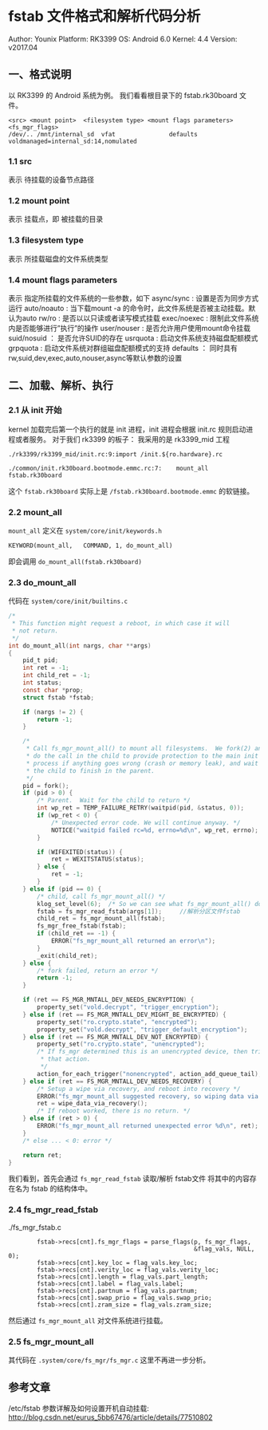 # fstab 文件格式和解析代码分析


Author: Younix
Platform: RK3399
OS: Android 6.0
Kernel: 4.4
Version: v2017.04

## 一、格式说明
以 RK3399 的 Android 系统为例。
我们看看根目录下的 fstab.rk30board 文件。
```
<src> <mount point>  <filesystem type> <mount flags parameters>     <fs_mgr_flags> 
/dev/.. /mnt/internal_sd  vfat               defaults         voldmanaged=internal_sd:14,nomulated
```

### 1.1 src 
表示 待挂载的设备节点路径

### 1.2 mount point 
表示 挂载点，即 被挂载的目录

### 1.3 filesystem type
表示 所挂载磁盘的文件系统类型

### 1.4 mount flags parameters 
表示 指定所挂载的文件系统的一些参数，如下 
async/sync : 设置是否为同步方式运行 
auto/noauto : 当下载mount -a 的命令时，此文件系统是否被主动挂载。默认为auto 
rw/ro : 是否以以只读或者读写模式挂载 
exec/noexec : 限制此文件系统内是否能够进行”执行”的操作 
user/nouser : 是否允许用户使用mount命令挂载 
suid/nosuid ： 是否允许SUID的存在 
usrquota : 启动文件系统支持磁盘配额模式 
grpquota : 启动文件系统对群组磁盘配额模式的支持 
defaults ： 同时具有rw,suid,dev,exec,auto,nouser,async等默认参数的设置


## 二、加载、解析、执行

### 2.1 从 init 开始
kernel 加载完后第一个执行的就是 init 进程，init 进程会根据 init.rc 规则启动进程或者服务。
对于我们 rk3399 的板子：
我采用的是 rk3399_mid 工程
```
./rk3399/rk3399_mid/init.rc:9:import /init.${ro.hardware}.rc

./common/init.rk30board.bootmode.emmc.rc:7:    mount_all fstab.rk30board
```
这个 `fstab.rk30board` 实际上是 `/fstab.rk30board.bootmode.emmc` 的软链接。

### 2.2 mount_all
`mount_all` 定义在 `system/core/init/keywords.h`
```
KEYWORD(mount_all,   COMMAND, 1, do_mount_all)
```
即会调用 `do_mount_all(fstab.rk30board) `

### 2.3 do_mount_all
代码在 `system/core/init/builtins.c`
```c
/*
 * This function might request a reboot, in which case it will
 * not return.
 */
int do_mount_all(int nargs, char **args)
{
    pid_t pid;
    int ret = -1;
    int child_ret = -1;
    int status;
    const char *prop;
    struct fstab *fstab;

    if (nargs != 2) {
        return -1;
    }

    /*
     * Call fs_mgr_mount_all() to mount all filesystems.  We fork(2) and
     * do the call in the child to provide protection to the main init
     * process if anything goes wrong (crash or memory leak), and wait for
     * the child to finish in the parent.
     */
    pid = fork();
    if (pid > 0) {
        /* Parent.  Wait for the child to return */
        int wp_ret = TEMP_FAILURE_RETRY(waitpid(pid, &status, 0));
        if (wp_ret < 0) {
            /* Unexpected error code. We will continue anyway. */
            NOTICE("waitpid failed rc=%d, errno=%d\n", wp_ret, errno);
        }

        if (WIFEXITED(status)) {
            ret = WEXITSTATUS(status);
        } else {
            ret = -1;
        }
    } else if (pid == 0) {
        /* child, call fs_mgr_mount_all() */
        klog_set_level(6);  /* So we can see what fs_mgr_mount_all() does */
        fstab = fs_mgr_read_fstab(args[1]);     //解析分区文件fstab
        child_ret = fs_mgr_mount_all(fstab);
        fs_mgr_free_fstab(fstab);
        if (child_ret == -1) {
            ERROR("fs_mgr_mount_all returned an error\n");
        }
        _exit(child_ret);
    } else {
        /* fork failed, return an error */
        return -1;
    }

    if (ret == FS_MGR_MNTALL_DEV_NEEDS_ENCRYPTION) {
        property_set("vold.decrypt", "trigger_encryption");
    } else if (ret == FS_MGR_MNTALL_DEV_MIGHT_BE_ENCRYPTED) {
        property_set("ro.crypto.state", "encrypted");
        property_set("vold.decrypt", "trigger_default_encryption");
    } else if (ret == FS_MGR_MNTALL_DEV_NOT_ENCRYPTED) {
        property_set("ro.crypto.state", "unencrypted");
        /* If fs_mgr determined this is an unencrypted device, then trigger
         * that action.
         */
        action_for_each_trigger("nonencrypted", action_add_queue_tail);
    } else if (ret == FS_MGR_MNTALL_DEV_NEEDS_RECOVERY) {
        /* Setup a wipe via recovery, and reboot into recovery */
        ERROR("fs_mgr_mount_all suggested recovery, so wiping data via recovery.\n");
        ret = wipe_data_via_recovery();
        /* If reboot worked, there is no return. */
    } else if (ret > 0) {
        ERROR("fs_mgr_mount_all returned unexpected error %d\n", ret);
    }
    /* else ... < 0: error */

    return ret;
}
```
我们看到，首先会通过 `fs_mgr_read_fstab` 读取/解析 
fstab文件 将其中的内容存在名为 fstab 的结构体中。


### 2.4 fs_mgr_read_fstab
./fs_mgr_fstab.c
```
        fstab->recs[cnt].fs_mgr_flags = parse_flags(p, fs_mgr_flags,
                                                    &flag_vals, NULL, 0);
        fstab->recs[cnt].key_loc = flag_vals.key_loc;
        fstab->recs[cnt].verity_loc = flag_vals.verity_loc;
        fstab->recs[cnt].length = flag_vals.part_length;
        fstab->recs[cnt].label = flag_vals.label;
        fstab->recs[cnt].partnum = flag_vals.partnum;
        fstab->recs[cnt].swap_prio = flag_vals.swap_prio;
        fstab->recs[cnt].zram_size = flag_vals.zram_size;
```

然后通过 `fs_mgr_mount_all` 对文件系统进行挂载。

### 2.5 fs_mgr_mount_all
其代码在 `.system/core/fs_mgr/fs_mgr.c` 这里不再进一步分析。



## 参考文章
/etc/fstab 参数详解及如何设置开机自动挂载: http://blog.csdn.net/eurus_5bb67476/article/details/77510802




